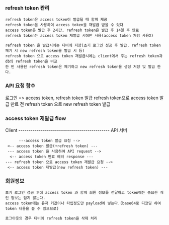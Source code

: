 ### refresh token 관리

	refresh token은 access token이 발급될 때 함께 제공
	refresh token을 사용하여 access token을 재발급 받을 수 있다
	access token은 발급 후 2시간, refresh token은 발급 후 14일 후 만료
	refresh token는 access token 재발급 시에만 사용(access token 처럼 사용X)

	refresh token 을 발급시에는 디비에 저장(초기 로그인 성공 후 발급, refresh token 폐기 시 new refresh token을 발급 시 등)
	refresh token 으로 access token 재발급시에는 client에서 주는 refresh token과 db의 refresh token을 비교 
	한 번 사용된 refresh token은 폐기하고 new refresh token을 생성 저장 및 발급 한다.


### API 요청 함수

로그인 => access token, refresh token 발급
refresh token으로 access token 발급
만료 전 refresh token 으로 new refresh token 발급


###  access token 재발급 flow

Client --------------------------------------------- API 서버

		  ---access token 발급 요청 -->
	 <-- access token 발급(+refresh token) ---			
	 --- access token 을 사용하여 API request -->
	  <-- access token 만료 에러 response ---
	---	refresh token 으로 access token 재발급 요청 -->
	 <-- access token 재발급(new refresh token) ---



### 회원정보

	초기 로그인 성공 후에 access token 과 함께 회원 정보를 전달하고 token에는 중요한 개인 정보는 담지 않는다.
	access token에는 유저 키값이나 타입정도만 payload에 넣는다.(base64로 디코딩 하여 token 내용을 볼 수 있으므로)

	로그아웃의 경우 디비에 refresh token을 삭제 처리
